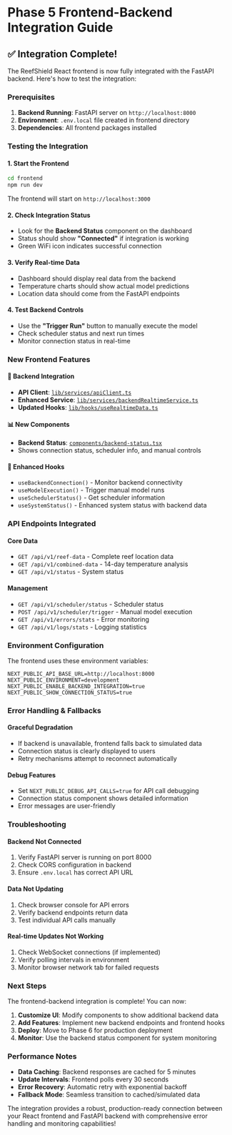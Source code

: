 # Phase 5 Frontend-Backend Integration Guide

## ✅ Integration Complete!

The ReefShield React frontend is now fully integrated with the FastAPI backend. Here's how to test the integration:

### Prerequisites
1. **Backend Running**: FastAPI server on `http://localhost:8000`
2. **Environment**: `.env.local` file created in frontend directory
3. **Dependencies**: All frontend packages installed

### Testing the Integration

#### 1. Start the Frontend
```bash
cd frontend
npm run dev
```
The frontend will start on `http://localhost:3000`

#### 2. Check Integration Status
- Look for the **Backend Status** component on the dashboard
- Status should show **"Connected"** if integration is working
- Green WiFi icon indicates successful connection

#### 3. Verify Real-time Data
- Dashboard should display real data from the backend
- Temperature charts should show actual model predictions
- Location data should come from the FastAPI endpoints

#### 4. Test Backend Controls
- Use the **"Trigger Run"** button to manually execute the model
- Check scheduler status and next run times
- Monitor connection status in real-time

### New Frontend Features

#### 🔧 Backend Integration
- **API Client**: [`lib/services/apiClient.ts`](lib/services/apiClient.ts)
- **Enhanced Service**: [`lib/services/backendRealtimeService.ts`](lib/services/backendRealtimeService.ts)
- **Updated Hooks**: [`lib/hooks/useRealtimeData.ts`](lib/hooks/useRealtimeData.ts)

#### 📊 New Components
- **Backend Status**: [`components/backend-status.tsx`](components/backend-status.tsx)
- Shows connection status, scheduler info, and manual controls

#### 🔄 Enhanced Hooks
- `useBackendConnection()` - Monitor backend connectivity
- `useModelExecution()` - Trigger manual model runs
- `useSchedulerStatus()` - Get scheduler information
- `useSystemStatus()` - Enhanced system status with backend data

### API Endpoints Integrated

#### Core Data
- `GET /api/v1/reef-data` - Complete reef location data
- `GET /api/v1/combined-data` - 14-day temperature analysis
- `GET /api/v1/status` - System status

#### Management
- `GET /api/v1/scheduler/status` - Scheduler status
- `POST /api/v1/scheduler/trigger` - Manual model execution
- `GET /api/v1/errors/stats` - Error monitoring
- `GET /api/v1/logs/stats` - Logging statistics

### Environment Configuration

The frontend uses these environment variables:
```env
NEXT_PUBLIC_API_BASE_URL=http://localhost:8000
NEXT_PUBLIC_ENVIRONMENT=development
NEXT_PUBLIC_ENABLE_BACKEND_INTEGRATION=true
NEXT_PUBLIC_SHOW_CONNECTION_STATUS=true
```

### Error Handling & Fallbacks

#### Graceful Degradation
- If backend is unavailable, frontend falls back to simulated data
- Connection status is clearly displayed to users
- Retry mechanisms attempt to reconnect automatically

#### Debug Features
- Set `NEXT_PUBLIC_DEBUG_API_CALLS=true` for API call debugging
- Connection status component shows detailed information
- Error messages are user-friendly

### Troubleshooting

#### Backend Not Connected
1. Verify FastAPI server is running on port 8000
2. Check CORS configuration in backend
3. Ensure `.env.local` has correct API URL

#### Data Not Updating
1. Check browser console for API errors
2. Verify backend endpoints return data
3. Test individual API calls manually

#### Real-time Updates Not Working
1. Check WebSocket connections (if implemented)
2. Verify polling intervals in environment
3. Monitor browser network tab for failed requests

### Next Steps

The frontend-backend integration is complete! You can now:

1. **Customize UI**: Modify components to show additional backend data
2. **Add Features**: Implement new backend endpoints and frontend hooks
3. **Deploy**: Move to Phase 6 for production deployment
4. **Monitor**: Use the backend status component for system monitoring

### Performance Notes

- **Data Caching**: Backend responses are cached for 5 minutes
- **Update Intervals**: Frontend polls every 30 seconds
- **Error Recovery**: Automatic retry with exponential backoff
- **Fallback Mode**: Seamless transition to cached/simulated data

The integration provides a robust, production-ready connection between your React frontend and FastAPI backend with comprehensive error handling and monitoring capabilities!